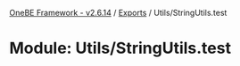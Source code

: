 [OneBE Framework - v2.6.14](../README.md) / [Exports](../modules.md) / Utils/StringUtils.test

# Module: Utils/StringUtils.test
